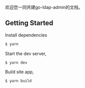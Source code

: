 欢迎您一同共建go-ldap-admin的文档。

## Getting Started

Install dependencies

```sh
$ yarn
```

Start the dev server,

```
$ yarn dev
```

Build site app,

```
$ yarn build
```
